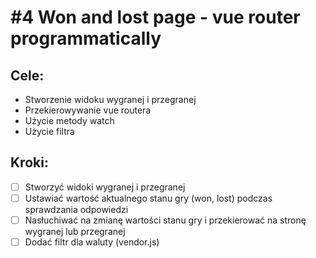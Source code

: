 # #4 Won and lost page - vue router programmatically

## Cele:
- Stworzenie widoku wygranej i przegranej
- Przekierowywanie vue routera
- Użycie metody watch
- Użycie filtra

## Kroki:
- [ ] Stworzyć widoki wygranej i przegranej
- [ ] Ustawiać wartość aktualnego stanu gry (won, lost) podczas sprawdzania odpowiedzi
- [ ] Nasłuchiwać na zmianę wartości stanu gry i przekierować na stronę wygranej lub przegranej
- [ ] Dodać filtr dla waluty (vendor.js)
